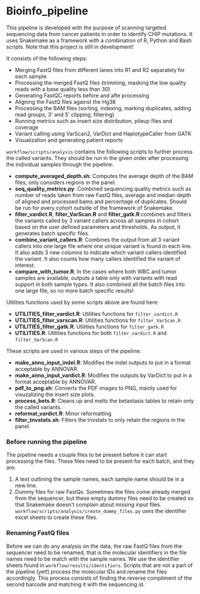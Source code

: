 # Bioinfo_pipeline

This pipeline is developed with the purpose of scanning targeted sequencing data from cancer patients in order to identify CHIP mutations.
It uses Snakemake as a framework with a combination of R, Python and Bash scripts. Note that this project is still in development! 

It consists of the following steps:
- Merging FastQ files from different lanes into R1 and R2 separately for each sample
- Processing the merged FastQ files (trimming, masking the low quality reads with a base quality less than 30)
- Generating FastQC reports before and afte processing
- Aligning the FastQ files against the Hg38
- Processing the BAM files (sorting, indexing, marking duplicates, adding read groups, 3' and 5' clipping, filtering)
- Running metrics such as insert size distribution, pileup files and coverage
- Variant calling using VarScan2, VarDict and HaplotypeCaller from GATK
- Visualization and generating patient reports

`workflow/scripts/analysis` contains the following scripts to further process the called variants. They should be run in the given order after processing the individual samples through the pipeline:
- **compute_averaged_depth.sh**: Computes the average depth of the BAM files, only considers regions in the panel.
- **seq_quality_metrics.py**: Combined sequencing quality metrics such as number of reads taken from raw FastQ files, average and median depth of aligned and processed bams and percentage of duplicates. Should be run for every cohort outside of the framework of Snakemake.
- **filter_vardict.R**, **filter_VarScan.R** and **filter_gatk.R** combines and filters the variants called by 3 variant callers across all samples in cohort based on the user defined parameters and thresholds. As output, it generates batch specific files.
- **combine_variant_callers.R**: Combines the output from all 3 variant callers into one large file where one unique variant is found in each line. It also adds 3 new columns to indicate which variant callers identified the variant. It also counts how many callers identified the variant of interest.
- **compare_with_tumor.R**: In the cases where both WBC and tumor samples are available, outputs a table only with variants with read support in both sample types. It also combined all the batch files into one large file, so no more batch specific results!

Utilities functions used by some scripts above are found here:
- **UTILITIES_filter_vardict.R**: Utilities functions for `filter_vardict.R`
- **UTILITIES_filter_varscan.R**: Utilities functions for `filter_VarScan.R`
- **UTILITIES_filter_gatk.R**: Utilities functions for `filter_gatk.R`
- **UTILITIES.R**: Utilities functions for both `filter_vardict.R` and `filter_VarScan.R`

These scripts are used in various steps of the pipeline:
- **make_anno_input_indel.R**: Modifies the indel outputs to put in a format acceptable by ANNOVAR.
- **make_anno_input_vardict.R**: Modifies the outputs by VarDict to put in a format acceptable by ANNOVAR.
- **pdf_to_png.sh**: Converts the PDF images to PNG, mainly used for visuzalizing the insert size plots.
- **process_bets.R**: Cleans up and melts the betastasis tables to retain only the called variants.
- **reformat_vardict.R**: Minor reformatting
- **filter_tnvstats.sh**: Filters the tnvstats to only retain the regions in the panel.

### Before running the pipeline
The pipeline needs a couple files to be present before it can start processing the files. These files need to be present for each batch, and they are: 
1. A text outlining the sample names, each sample name should be in a new line. 
2. Dummy files for raw FastQs. Sometimes the files come already merged from the sequencer, but these empty dummy files need to be created so that Snakemake doesn't complain about missing input files. `workflow/scripts/analysis/create_dummy_files.py` uses the identifier excel sheets to create these files. 

### Renaming FastQ files
Before we can do any analysis on the data, the raw FastQ files from the sequencer need to be renamed, that is the molecular identifiers in the file names need to be
match with the sample names. We use the identifier sheets found in `workflow/results/identifiers`. Scripts that are not a part of the pipeline (yet!) process the 
molecular IDs and rename the files accordingly. This process consists of finding the reverse compliment of the second barcode and matching it with the sequencing id. 